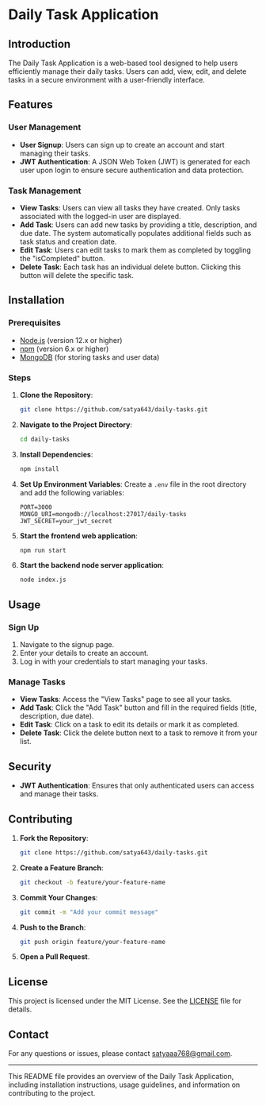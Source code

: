 # Daily Task Application

## Introduction
The Daily Task Application is a web-based tool designed to help users efficiently manage their daily tasks. Users can add, view, edit, and delete tasks in a secure environment with a user-friendly interface.

## Features

### User Management
- **User Signup**: Users can sign up to create an account and start managing their tasks.
- **JWT Authentication**: A JSON Web Token (JWT) is generated for each user upon login to ensure secure authentication and data protection.

### Task Management
- **View Tasks**: Users can view all tasks they have created. Only tasks associated with the logged-in user are displayed.
- **Add Task**: Users can add new tasks by providing a title, description, and due date. The system automatically populates additional fields such as task status and creation date.
- **Edit Task**: Users can edit tasks to mark them as completed by toggling the "isCompleted" button.
- **Delete Task**: Each task has an individual delete button. Clicking this button will delete the specific task.

## Installation

### Prerequisites
- [Node.js](https://nodejs.org/) (version 12.x or higher)
- [npm](https://www.npmjs.com/) (version 6.x or higher)
- [MongoDB](https://www.mongodb.com/) (for storing tasks and user data)

### Steps
1. **Clone the Repository**:
    ```bash
    git clone https://github.com/satya643/daily-tasks.git
    ```
2. **Navigate to the Project Directory**:
    ```bash
    cd daily-tasks
    ```
3. **Install Dependencies**:
    ```bash
    npm install
    ```
4. **Set Up Environment Variables**:
    Create a `.env` file in the root directory and add the following variables:
    ```env
    PORT=3000
    MONGO_URI=mongodb://localhost:27017/daily-tasks
    JWT_SECRET=your_jwt_secret
    ```
5. **Start the frontend web application**:
    ```bash
    npm run start
    ```
6. **Start the backend node server application**:
    ```bash
    node index.js
    ```

## Usage

### Sign Up
1. Navigate to the signup page.
2. Enter your details to create an account.
3. Log in with your credentials to start managing your tasks.

### Manage Tasks
- **View Tasks**: Access the "View Tasks" page to see all your tasks.
- **Add Task**: Click the "Add Task" button and fill in the required fields (title, description, due date).
- **Edit Task**: Click on a task to edit its details or mark it as completed.
- **Delete Task**: Click the delete button next to a task to remove it from your list.

## Security

- **JWT Authentication**: Ensures that only authenticated users can access and manage their tasks.

## Contributing

1. **Fork the Repository**:
    ```bash
    git clone https://github.com/satya643/daily-tasks.git
    ```
2. **Create a Feature Branch**:
    ```bash
    git checkout -b feature/your-feature-name
    ```
3. **Commit Your Changes**:
    ```bash
    git commit -m "Add your commit message"
    ```
4. **Push to the Branch**:
    ```bash
    git push origin feature/your-feature-name
    ```
5. **Open a Pull Request**.

## License

This project is licensed under the MIT License. See the [LICENSE](LICENSE) file for details.

## Contact

For any questions or issues, please contact [satyaaa768@gmail.com](mailto:satyaaa768@gmail.com).

---

This README file provides an overview of the Daily Task Application, including installation instructions, usage guidelines, and information on contributing to the project.
